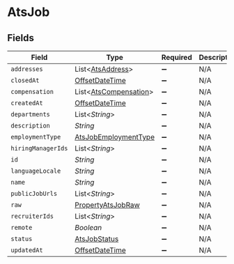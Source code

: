 # AtsJob


## Fields

| Field                                                                                     | Type                                                                                      | Required                                                                                  | Description                                                                               |
| ----------------------------------------------------------------------------------------- | ----------------------------------------------------------------------------------------- | ----------------------------------------------------------------------------------------- | ----------------------------------------------------------------------------------------- |
| `addresses`                                                                               | List<[AtsAddress](../../models/shared/AtsAddress.md)>                                     | :heavy_minus_sign:                                                                        | N/A                                                                                       |
| `closedAt`                                                                                | [OffsetDateTime](https://docs.oracle.com/javase/8/docs/api/java/time/OffsetDateTime.html) | :heavy_minus_sign:                                                                        | N/A                                                                                       |
| `compensation`                                                                            | List<[AtsCompensation](../../models/shared/AtsCompensation.md)>                           | :heavy_minus_sign:                                                                        | N/A                                                                                       |
| `createdAt`                                                                               | [OffsetDateTime](https://docs.oracle.com/javase/8/docs/api/java/time/OffsetDateTime.html) | :heavy_minus_sign:                                                                        | N/A                                                                                       |
| `departments`                                                                             | List<*String*>                                                                            | :heavy_minus_sign:                                                                        | N/A                                                                                       |
| `description`                                                                             | *String*                                                                                  | :heavy_minus_sign:                                                                        | N/A                                                                                       |
| `employmentType`                                                                          | [AtsJobEmploymentType](../../models/shared/AtsJobEmploymentType.md)                       | :heavy_minus_sign:                                                                        | N/A                                                                                       |
| `hiringManagerIds`                                                                        | List<*String*>                                                                            | :heavy_minus_sign:                                                                        | N/A                                                                                       |
| `id`                                                                                      | *String*                                                                                  | :heavy_minus_sign:                                                                        | N/A                                                                                       |
| `languageLocale`                                                                          | *String*                                                                                  | :heavy_minus_sign:                                                                        | N/A                                                                                       |
| `name`                                                                                    | *String*                                                                                  | :heavy_minus_sign:                                                                        | N/A                                                                                       |
| `publicJobUrls`                                                                           | List<*String*>                                                                            | :heavy_minus_sign:                                                                        | N/A                                                                                       |
| `raw`                                                                                     | [PropertyAtsJobRaw](../../models/shared/PropertyAtsJobRaw.md)                             | :heavy_minus_sign:                                                                        | N/A                                                                                       |
| `recruiterIds`                                                                            | List<*String*>                                                                            | :heavy_minus_sign:                                                                        | N/A                                                                                       |
| `remote`                                                                                  | *Boolean*                                                                                 | :heavy_minus_sign:                                                                        | N/A                                                                                       |
| `status`                                                                                  | [AtsJobStatus](../../models/shared/AtsJobStatus.md)                                       | :heavy_minus_sign:                                                                        | N/A                                                                                       |
| `updatedAt`                                                                               | [OffsetDateTime](https://docs.oracle.com/javase/8/docs/api/java/time/OffsetDateTime.html) | :heavy_minus_sign:                                                                        | N/A                                                                                       |